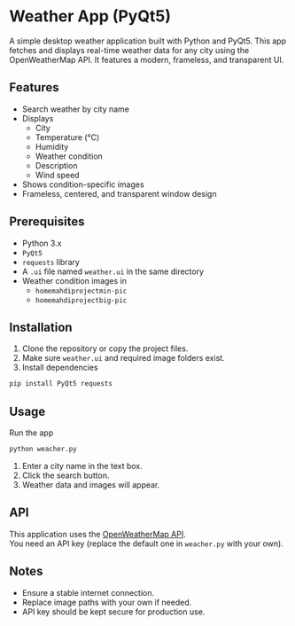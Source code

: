 # Weather App (PyQt5)

A simple desktop weather application built with Python and PyQt5. This app fetches and displays real-time weather data for any city using the OpenWeatherMap API. It features a modern, frameless, and transparent UI.

## Features

- Search weather by city name
- Displays
  - City
  - Temperature (°C)
  - Humidity
  - Weather condition
  - Description
  - Wind speed
- Shows condition-specific images
- Frameless, centered, and transparent window design

## Prerequisites

- Python 3.x
- `PyQt5`
- `requests` library
- A `.ui` file named `weather.ui` in the same directory
- Weather condition images in
  - `homemahdiprojectmin-pic`
  - `homemahdiprojectbig-pic`

## Installation

1. Clone the repository or copy the project files.
2. Make sure `weather.ui` and required image folders exist.
3. Install dependencies

```bash
pip install PyQt5 requests
```

## Usage

Run the app

```bash
python weacher.py
```

1. Enter a city name in the text box.
2. Click the search button.
3. Weather data and images will appear.

## API

This application uses the [OpenWeatherMap API](httpsopenweathermap.orgapi).  
You need an API key (replace the default one in `weacher.py` with your own).

## Notes

- Ensure a stable internet connection.
- Replace image paths with your own if needed.
- API key should be kept secure for production use.